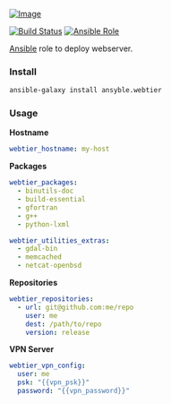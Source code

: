 [ ![Image](https://cloud.githubusercontent.com/assets/5514990/24834935/e0d1db04-1d1c-11e7-8ad0-53fd45ff13c3.png "Ansible") ](https://www.ansible.com/ "Ansible")

[![Build Status](https://travis-ci.org/ansyble/role-webtier.svg?branch=master)](https://travis-ci.org/ansyble/role-webtier)
[![Ansible Role](https://img.shields.io/ansible/role/16913.svg)](https://galaxy.ansible.com/ansyble/webtier/)

[Ansible](http://www.ansible.com) role to deploy webserver.

### Install

```sh
ansible-galaxy install ansyble.webtier
```

### Usage

**Hostname**

```yml
webtier_hostname: my-host
```

**Packages**

```yml
webtier_packages:
  - binutils-doc
  - build-essential
  - gfortran
  - g++
  - python-lxml

webtier_utilities_extras:
  - gdal-bin
  - memcached
  - netcat-openbsd
```

**Repositories**

```yml
webtier_repositories:
  - url: git@github.com:me/repo
    user: me
    dest: /path/to/repo
    version: release
```

**VPN Server**

```yml
webtier_vpn_config:
  user: me
  psk: "{{vpn_psk}}"
  password: "{{vpn_password}}"
```
